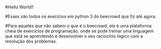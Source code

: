 #Hello World!!

#Esses são todos os execícios em python 3 do beecrowd que fiz até agora.

#Para aqueles que não sabem o que é o beecrowd, ele é uma plataforma cheia de exercícios de programação, onde se pode treinar uma linguagem que está se aprendendo e desenvolver o seu raciocínio lógico com a resolução dos problemas.
